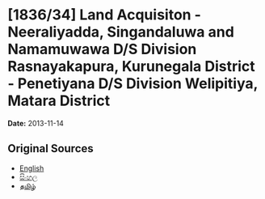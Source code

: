 # [1836/34] Land Acquisiton - Neeraliyadda, Singandaluwa and Namamuwawa D/S Division Rasnayakapura, Kurunegala District - Penetiyana D/S Division Welipitiya, Matara District

**Date:** 2013-11-14

## Original Sources

- [English](https://documents.gov.lk/view/extra-gazettes/2013/11/1836-34_E.pdf)
- [සිංහල](https://documents.gov.lk/view/extra-gazettes/2013/11/1836-34_S.pdf)
- [தமிழ்](https://documents.gov.lk/view/extra-gazettes/2013/11/1836-34_T.pdf)
